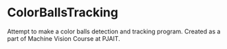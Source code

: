 # ColorBallsTracking
Attempt to make a color balls detection and tracking program. 
Created as a part of Machine Vision Course at PJAIT.
